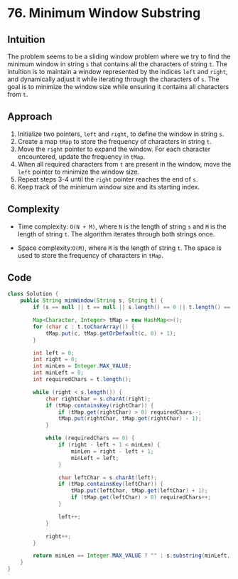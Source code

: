 # 76. Minimum Window Substring

## Intuition

The problem seems to be a sliding window problem where we try to find the minimum window in string `s` that contains all the characters of string `t`. The intuition is to maintain a window represented by the indices `left` and `right`, and dynamically adjust it while iterating through the characters of `s`. The goal is to minimize the window size while ensuring it contains all characters from `t`.

## Approach

1. Initialize two pointers, `left` and `right`, to define the window in string `s`.
2. Create a map `tMap` to store the frequency of characters in string `t`.
3. Move the `right` pointer to expand the window. For each character encountered, update the frequency in `tMap`.
4. When all required characters from `t` are present in the window, move the `left` pointer to minimize the window size.
5. Repeat steps 3-4 until the `right` pointer reaches the end of `s`.
6. Keep track of the minimum window size and its starting index.

## Complexity

- Time complexity: `O(N + M)`, where `N` is the length of string `s` and `M` is the length of string `t`. The algorithm iterates through both strings once.

- Space complexity:`O(M)`, where `M` is the length of string `t`. The space is used to store the frequency of characters in `tMap`.

## Code

```java
class Solution {
    public String minWindow(String s, String t) {
        if (s == null || t == null || s.length() == 0 || t.length() == 0) return "";

        Map<Character, Integer> tMap = new HashMap<>();
        for (char c : t.toCharArray()) {
            tMap.put(c, tMap.getOrDefault(c, 0) + 1);
        }

        int left = 0;
        int right = 0;
        int minLen = Integer.MAX_VALUE;
        int minLeft = 0;
        int requiredChars = t.length();

        while (right < s.length()) {
            char rightChar = s.charAt(right);
            if (tMap.containsKey(rightChar)) {
                if (tMap.get(rightChar) > 0) requiredChars--;
                tMap.put(rightChar, tMap.get(rightChar) - 1);
            }

            while (requiredChars == 0) {
                if (right - left + 1 < minLen) {
                    minLen = right - left + 1;
                    minLeft = left;
                }

                char leftChar = s.charAt(left);
                if (tMap.containsKey(leftChar)) {
                    tMap.put(leftChar, tMap.get(leftChar) + 1);
                    if (tMap.get(leftChar) > 0) requiredChars++;
                }

                left++;
            }

            right++;
        }

        return minLen == Integer.MAX_VALUE ? "" : s.substring(minLeft, minLeft + minLen);
    }
}
```
